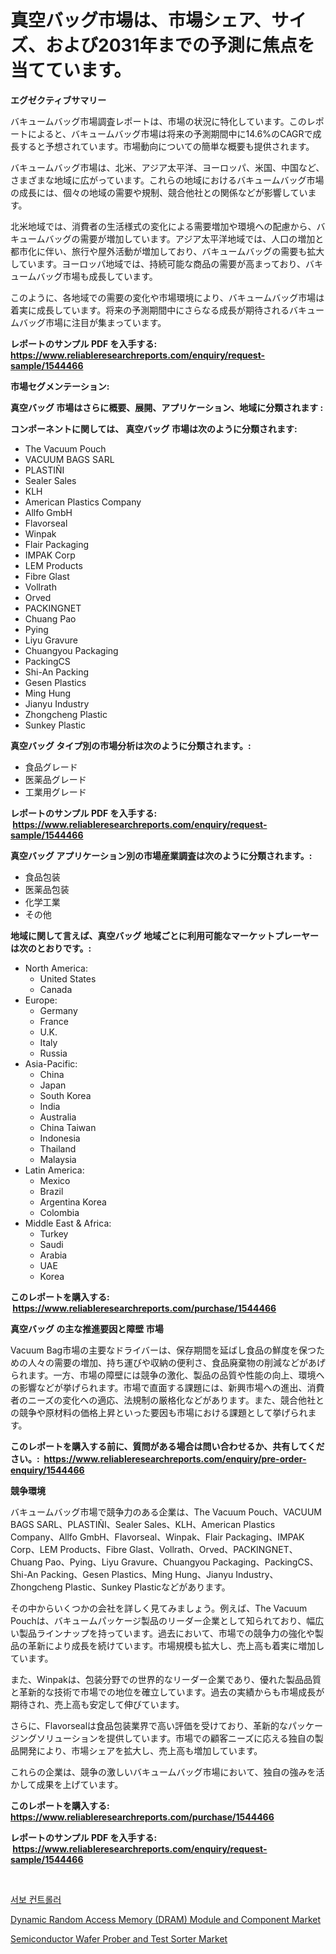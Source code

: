 <p><h1>真空バッグ市場は、市場シェア、サイズ、および2031年までの予測に焦点を当てています。</h1></p><p><strong>エグゼクティブサマリー</strong></p>
<p><p>バキュームバッグ市場調査レポートは、市場の状況に特化しています。このレポートによると、バキュームバッグ市場は将来の予測期間中に14.6%のCAGRで成長すると予想されています。市場動向についての簡単な概要も提供されます。</p><p>バキュームバッグ市場は、北米、アジア太平洋、ヨーロッパ、米国、中国など、さまざまな地域に広がっています。これらの地域におけるバキュームバッグ市場の成長には、個々の地域の需要や規制、競合他社との関係などが影響しています。</p><p>北米地域では、消費者の生活様式の変化による需要増加や環境への配慮から、バキュームバッグの需要が増加しています。アジア太平洋地域では、人口の増加と都市化に伴い、旅行や屋外活動が増加しており、バキュームバッグの需要も拡大しています。ヨーロッパ地域では、持続可能な商品の需要が高まっており、バキュームバッグ市場も成長しています。</p><p>このように、各地域での需要の変化や市場環境により、バキュームバッグ市場は着実に成長しています。将来の予測期間中にさらなる成長が期待されるバキュームバッグ市場に注目が集まっています。</p></p>
<p><strong>レポートのサンプル PDF を入手する: <a href="https://www.reliableresearchreports.com/enquiry/request-sample/1544466">https://www.reliableresearchreports.com/enquiry/request-sample/1544466</a></strong></p>
<p><strong>市場セグメンテーション:</strong></p>
<p><strong> 真空バッグ 市場はさらに概要、展開、アプリケーション、地域に分類されます :</strong></p>
<p><strong>コンポーネントに関しては、 真空バッグ 市場は次のように分類されます: &nbsp;</strong></p>
<p><ul><li>The Vacuum Pouch</li><li>VACUUM BAGS SARL</li><li>PLASTIÑI</li><li>Sealer Sales</li><li>KLH</li><li>American Plastics Company</li><li>Allfo GmbH</li><li>Flavorseal</li><li>Winpak</li><li>Flair Packaging</li><li>IMPAK Corp</li><li>LEM Products</li><li>Fibre Glast</li><li>Vollrath</li><li>Orved</li><li>PACKINGNET</li><li>Chuang Pao</li><li>Pying</li><li>Liyu Gravure</li><li>Chuangyou Packaging</li><li>PackingCS</li><li>Shi-An Packing</li><li>Gesen Plastics</li><li>Ming Hung</li><li>Jianyu Industry</li><li>Zhongcheng Plastic</li><li>Sunkey Plastic</li></ul></p>
<p><strong> 真空バッグ タイプ別の市場分析は次のように分類されます。:</strong></p>
<p><ul><li>食品グレード</li><li>医薬品グレード</li><li>工業用グレード</li></ul></p>
<p><strong>レポートのサンプル PDF を入手する: &nbsp;<a href="https://www.reliableresearchreports.com/enquiry/request-sample/1544466">https://www.reliableresearchreports.com/enquiry/request-sample/1544466</a></strong></p>
<p><strong> 真空バッグ アプリケーション別の市場産業調査は次のように分類されます。:</strong></p>
<p><ul><li>食品包装</li><li>医薬品包装</li><li>化学工業</li><li>その他</li></ul></p>
<p><strong>地域に関して言えば、真空バッグ 地域ごとに利用可能なマーケットプレーヤーは次のとおりです。:</strong></p>
<p><ul>
    <li>
        North America:
        <ul>
            <li>United States</li>
            <li>Canada</li>
        </ul>
    </li>
    <li>
        Europe:
        <ul>
            <li>Germany</li>
            <li>France</li>
            <li>U.K.</li>
            <li>Italy</li>
            <li>Russia</li>
        </ul>
    </li>
    <li>
        Asia-Pacific:
        <ul>
            <li>China</li>
            <li>Japan</li>
            <li>South Korea</li>
            <li>India</li>
            <li>Australia</li>
            <li>China Taiwan</li>
            <li>Indonesia</li>
            <li>Thailand</li>
            <li>Malaysia</li>
        </ul>
    </li>
    <li>
        Latin America:
        <ul>
            <li>Mexico</li>
            <li>Brazil</li>
            <li>Argentina Korea</li>
            <li>Colombia</li>
        </ul>
    </li>
    <li>
        Middle East & Africa:
        <ul>
            <li>Turkey</li>
            <li>Saudi</li>
            <li>Arabia</li>
            <li>UAE</li>
            <li>Korea</li>
        </ul>
    </li>
    </ul></p>
<p><strong>このレポートを購入する: &nbsp;<a href="https://www.reliableresearchreports.com/purchase/1544466">https://www.reliableresearchreports.com/purchase/1544466</a></strong></p>
<p><strong>真空バッグ の主な推進要因と障壁 市場</strong></p>
<p><p>Vacuum Bag市場の主要なドライバーは、保存期間を延ばし食品の鮮度を保つための人々の需要の増加、持ち運びや収納の便利さ、食品廃棄物の削減などがあげられます。一方、市場の障壁には競争の激化、製品の品質や性能の向上、環境への影響などが挙げられます。市場で直面する課題には、新興市場への進出、消費者のニーズの変化への適応、法規制の厳格化などがあります。また、競合他社との競争や原材料の価格上昇といった要因も市場における課題として挙げられます。</p></p>
<p><strong>このレポートを購入する前に、質問がある場合は問い合わせるか、共有してください。:&nbsp; <a href="https://www.reliableresearchreports.com/enquiry/pre-order-enquiry/1544466">https://www.reliableresearchreports.com/enquiry/pre-order-enquiry/1544466</a></strong></p>
<p><strong>競争環境</strong></p>
<p><p>バキュームバッグ市場で競争力のある企業は、The Vacuum Pouch、VACUUM BAGS SARL、PLASTIÑI、Sealer Sales、KLH、American Plastics Company、Allfo GmbH、Flavorseal、Winpak、Flair Packaging、IMPAK Corp、LEM Products、Fibre Glast、Vollrath、Orved、PACKINGNET、Chuang Pao、Pying、Liyu Gravure、Chuangyou Packaging、PackingCS、Shi-An Packing、Gesen Plastics、Ming Hung、Jianyu Industry、Zhongcheng Plastic、Sunkey Plasticなどがあります。</p><p>その中からいくつかの会社を詳しく見てみましょう。例えば、The Vacuum Pouchは、バキュームパッケージ製品のリーダー企業として知られており、幅広い製品ラインナップを持っています。過去において、市場での競争力の強化や製品の革新により成長を続けています。市場規模も拡大し、売上高も着実に増加しています。</p><p>また、Winpakは、包装分野での世界的なリーダー企業であり、優れた製品品質と革新的な技術で市場での地位を確立しています。過去の実績からも市場成長が期待され、売上高も安定して伸びています。</p><p>さらに、Flavorsealは食品包装業界で高い評価を受けており、革新的なパッケージングソリューションを提供しています。市場での顧客ニーズに応える独自の製品開発により、市場シェアを拡大し、売上高も増加しています。</p><p>これらの企業は、競争の激しいバキュームバッグ市場において、独自の強みを活かして成果を上げています。</p></p>
<p><strong>このレポートを購入する: &nbsp; <a href="https://www.reliableresearchreports.com/purchase/1544466">https://www.reliableresearchreports.com/purchase/1544466</a></strong></p>
<p><strong>レポートのサンプル PDF を入手する: &nbsp;<a href="https://www.reliableresearchreports.com/enquiry/request-sample/1544466">https://www.reliableresearchreports.com/enquiry/request-sample/1544466</a></strong><strong></strong></p>
<p>&nbsp;</p>
<p><p><a href="https://github.com/Howaoole34545/Market-Research-Report-List-1/blob/main/501226512413.md">서보 컨트롤러</a></p><p><a href="https://github.com/kosella/Market-Research-Report-List-2/blob/main/dynamic-random-access-memory-dram-module-and-component-market.md">Dynamic Random Access Memory (DRAM) Module and Component Market</a></p><p><a href="https://github.com/nathandecarvalho/Market-Research-Report-List-2/blob/main/semiconductor-wafer-prober-and-test-sorter-market.md">Semiconductor Wafer Prober and Test Sorter Market</a></p></p>